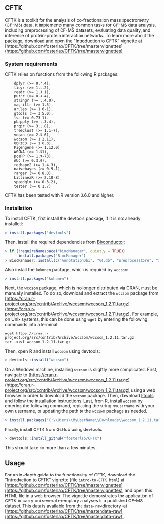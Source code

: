 ## CFTK

CFTK is a toolkit for the analysis of co-fractionation mass spectrometry (CF-MS) data. It implements many common tasks for CF-MS data analysis, including preprocessing of CF-MS datasets, evaluating data quality, and inference of protein-protein interaction networks. To learn more about the package, download and open the "Introduction to CFTK" vignette at [https://github.com/fosterlab/CFTK/tree/master/vignettes](https://github.com/fosterlab/CFTK/tree/master/vignettes). 

### System requirements

CFTK relies on functions from the following R packages:

```
	dplyr (>= 0.7.4),
	tidyr (>= 1.1.2),
	readr (>= 1.3.1),
	purrr (>= 0.3.4),
	stringr (>= 1.4.0),
	magrittr (>= 1.5),
	arules (>= 1.6-1),
	gtools (>= 3.5.0),
	lsa (>= 0.73.1),
	pbapply (>= 1.3.4),
	propr (>= 3.1.8),
	treeClust (>= 1.1-7),
	vegan (>= 2.5-6),
	wccsom (>= 1.2.11),
	GENIE3 (>= 1.6.0),
	Pigengene (>= 1.12.0),
	WGCNA (>= 1.51),
	pcaPP (>= 1.9-73),
	AUC (>= 0.3.0),
	reshape2 (>= 1.4.3),
	naivebayes (>= 0.9.1),
	ranger (>= 0.8.0),
	LiblineaR (>= 2.10-8),
	speedglm (>= 0.3-2),
	tester (>= 0.1.7)
```

CFTK has been tested with R version 3.6.0 and higher.

### Installation

To install CFTK, first install the devtools package, if it is not already installed: 

```r
> install.packages("devtools") 
```

Then, install the required dependencies from [Bioconductor](https://www.bioconductor.org/):

```r
> if (!requireNamespace("BiocManager", quietly = TRUE))
      install.packages("BiocManager")
> BiocManager::install(c("AnnotationDbi", "GO.db", "preprocessCore", "impute", "Pigengene", "GENIE3"))
```

Also install the `kohonen` package, which is required by `wccsom`: 

```r
> install.packages("kohonen")
```

Next, the `wccsom` package, which is no longer distributed via CRAN, must be manually installed. To do so, download and extract the `wccsom` package from [https://cran.r-project.org/src/contrib/Archive/wccsom/wccsom_1.2.11.tar.gz](https://cran.r-project.org/src/contrib/Archive/wccsom/wccsom_1.2.11.tar.gz). For example, on Unix systems, this can be done using `wget` by entering the following commands into a terminal: 

```
wget https://cran.r-project.org/src/contrib/Archive/wccsom/wccsom_1.2.11.tar.gz
tar -xzvf wccsom_1.2.11.tar.gz
```

Then, open R and install `wccsom` using devtools:

```r
> devtools::install("wccsom")
```

On a Windows machine, installing `wccsom` is slightly more complicated. First, navigate to [https://cran.r-project.org/src/contrib/Archive/wccsom/wccsom_1.2.11.tar.gz](https://cran.r-project.org/src/contrib/Archive/wccsom/wccsom_1.2.11.tar.gz) using a web browser in order to download the `wccsom` package. Then, download [Rtools](https://cran.rstudio.com/bin/windows/Rtools/) and follow the installation instructions. Last, from R, install `wccsom` by entering the following command, replacing the string `MyUserName` with your own username, or updating the path to the `wccsom` package as needed. 

```r
> install.packages("C:\\Users\\MyUserName\\Downloads\\wccsom_1.2.11.tar.gz", repos = NULL, type = "source")
```

Finally, install CFTK from GitHub using devtools:

```r
> devtools::install_github("fosterlab/CFTK")
```

This should take no more than a few minutes.

## Usage

For an in-depth guide to the functionality of CFTK, download the "Introduction to CFTK" vignette (file `intro-to-CFTK.html`) at [https://github.com/fosterlab/CFTK/tree/master/vignettes](https://github.com/fosterlab/CFTK/tree/master/vignettes), and open this HTML file in a web browser. The vignette demonstrates the application of CFTK to carry out several exemplary analyses in a published CF-MS dataset. This data is available from the `data-raw` directory (at [https://github.com/fosterlab/CFTK/tree/master/data-raw](https://github.com/fosterlab/CFTK/tree/master/data-raw)). 
